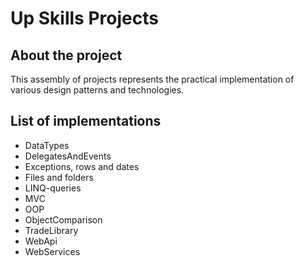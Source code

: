 # Up Skills Projects

## About the project

This assembly of projects represents the practical implementation of various design patterns and technologies.

## List of implementations
* DataTypes
* DelegatesAndEvents
* Exceptions, rows and dates
* Files and folders
* LINQ-queries
* MVC
* OOP
* ObjectComparison
* TradeLibrary
* WebApi
* WebServices